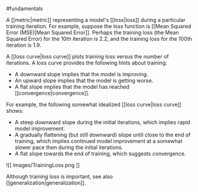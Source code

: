 #fundamentals

A [[metric|metric]] representing a model&#39;s [[loss|loss]] during a
particular training iteration. For example, suppose the loss function
is [[Mean Squared Error (MSE)|Mean Squared Error]]. Perhaps the training loss (the Mean
Squared Error) for the 10th iteration is 2.2, and the training loss for
the 100th iteration is 1.9.

A [[loss curve|loss curve]] plots training loss versus the number of
iterations. A loss curve provides the following hints about training:

<ul>
<li>A downward slope implies that the model is improving.</li>
<li>An upward slope implies that the model is getting worse.</li>
<li>A flat slope implies that the model has reached
[[convergence|convergence]].</li>
</ul>

For example, the following somewhat idealized [[loss curve|loss curve]]
shows:

<ul>
<li>A steep downward slope during the initial iterations, which implies
rapid model improvement.</li>
<li>A gradually flattening (but still downward) slope until close to the end
of training, which implies continued model improvement at a somewhat
slower pace then during the initial iterations.</li>
<li>A flat slope towards the end of training, which suggests convergence.</li>
</ul>


![[ images/TrainingLoss.png ]]


Although training loss is important, see also
[[generalization|generalization]].

